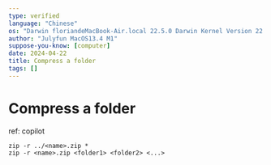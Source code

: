 ```yaml
---
type: verified
language: "Chinese"
os: "Darwin floriandeMacBook-Air.local 22.5.0 Darwin Kernel Version 22.5.0: Mon Apr 24 20:53:44 PDT 2023; root:xnu-8796.121.2~5/RELEASE_ARM64_T8103 arm64"
author: "Julyfun MacOS13.4 M1"
suppose-you-know: [computer]
date: 2024-04-22
title: Compress a folder
tags: []
---
```


# Compress a folder

ref: copilot

```
zip -r ../<name>.zip *
zip -r <name>.zip <folder1> <folder2> <...>
```


